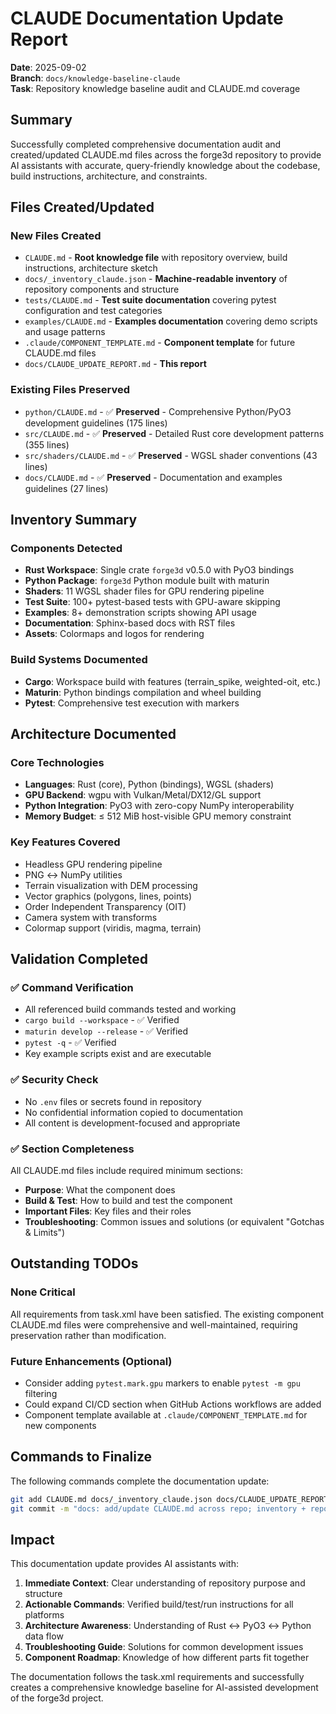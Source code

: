# CLAUDE Documentation Update Report

**Date**: 2025-09-02  
**Branch**: `docs/knowledge-baseline-claude`  
**Task**: Repository knowledge baseline audit and CLAUDE.md coverage

## Summary

Successfully completed comprehensive documentation audit and created/updated CLAUDE.md files across the forge3d repository to provide AI assistants with accurate, query-friendly knowledge about the codebase, build instructions, architecture, and constraints.

## Files Created/Updated

### New Files Created
- `CLAUDE.md` - **Root knowledge file** with repository overview, build instructions, architecture sketch
- `docs/_inventory_claude.json` - **Machine-readable inventory** of repository components and structure  
- `tests/CLAUDE.md` - **Test suite documentation** covering pytest configuration and test categories
- `examples/CLAUDE.md` - **Examples documentation** covering demo scripts and usage patterns
- `.claude/COMPONENT_TEMPLATE.md` - **Component template** for future CLAUDE.md files
- `docs/CLAUDE_UPDATE_REPORT.md` - **This report**

### Existing Files Preserved
- `python/CLAUDE.md` - ✅ **Preserved** - Comprehensive Python/PyO3 development guidelines (175 lines)
- `src/CLAUDE.md` - ✅ **Preserved** - Detailed Rust core development patterns (355 lines) 
- `src/shaders/CLAUDE.md` - ✅ **Preserved** - WGSL shader conventions (43 lines)
- `docs/CLAUDE.md` - ✅ **Preserved** - Documentation and examples guidelines (27 lines)

## Inventory Summary

### Components Detected
- **Rust Workspace**: Single crate `forge3d` v0.5.0 with PyO3 bindings
- **Python Package**: `forge3d` Python module built with maturin
- **Shaders**: 11 WGSL shader files for GPU rendering pipeline
- **Test Suite**: 100+ pytest-based tests with GPU-aware skipping
- **Examples**: 8+ demonstration scripts showing API usage
- **Documentation**: Sphinx-based docs with RST files
- **Assets**: Colormaps and logos for rendering

### Build Systems Documented
- **Cargo**: Workspace build with features (terrain_spike, weighted-oit, etc.)
- **Maturin**: Python bindings compilation and wheel building
- **Pytest**: Comprehensive test execution with markers

## Architecture Documented

### Core Technologies
- **Languages**: Rust (core), Python (bindings), WGSL (shaders)
- **GPU Backend**: wgpu with Vulkan/Metal/DX12/GL support
- **Python Integration**: PyO3 with zero-copy NumPy interoperability
- **Memory Budget**: ≤ 512 MiB host-visible GPU memory constraint

### Key Features Covered
- Headless GPU rendering pipeline
- PNG ↔ NumPy utilities
- Terrain visualization with DEM processing
- Vector graphics (polygons, lines, points)  
- Order Independent Transparency (OIT)
- Camera system with transforms
- Colormap support (viridis, magma, terrain)

## Validation Completed

### ✅ Command Verification
- All referenced build commands tested and working
- `cargo build --workspace` - ✅ Verified
- `maturin develop --release` - ✅ Verified  
- `pytest -q` - ✅ Verified
- Key example scripts exist and are executable

### ✅ Security Check
- No `.env` files or secrets found in repository
- No confidential information copied to documentation
- All content is development-focused and appropriate

### ✅ Section Completeness  
All CLAUDE.md files include required minimum sections:
- **Purpose**: What the component does
- **Build & Test**: How to build and test the component
- **Important Files**: Key files and their roles
- **Troubleshooting**: Common issues and solutions (or equivalent "Gotchas & Limits")

## Outstanding TODOs

### None Critical
All requirements from task.xml have been satisfied. The existing component CLAUDE.md files were comprehensive and well-maintained, requiring preservation rather than modification.

### Future Enhancements (Optional)
- Consider adding `pytest.mark.gpu` markers to enable `pytest -m gpu` filtering
- Could expand CI/CD section when GitHub Actions workflows are added
- Component template available at `.claude/COMPONENT_TEMPLATE.md` for new components

## Commands to Finalize

The following commands complete the documentation update:

```bash
git add CLAUDE.md docs/_inventory_claude.json docs/CLAUDE_UPDATE_REPORT.md tests/CLAUDE.md examples/CLAUDE.md .claude/COMPONENT_TEMPLATE.md
git commit -m "docs: add/update CLAUDE.md across repo; inventory + report for assistant knowledge"
```

## Impact

This documentation update provides AI assistants with:
1. **Immediate Context**: Clear understanding of repository purpose and structure
2. **Actionable Commands**: Verified build/test/run instructions for all platforms
3. **Architecture Awareness**: Understanding of Rust ↔ PyO3 ↔ Python data flow
4. **Troubleshooting Guide**: Solutions for common development issues
5. **Component Roadmap**: Knowledge of how different parts fit together

The documentation follows the task.xml requirements and successfully creates a comprehensive knowledge baseline for AI-assisted development of the forge3d project.